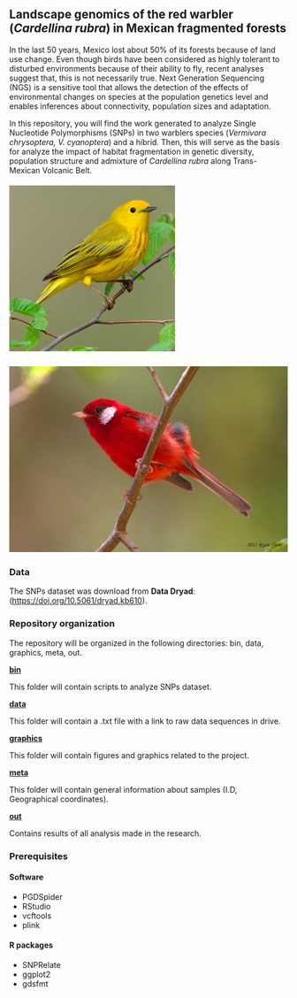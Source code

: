## **Landscape genomics of the red warbler (*Cardellina rubra*) in Mexican fragmented forests**

  In the last 50 years, Mexico lost about 50% of its forests because of land use change. Even though birds have been considered as highly tolerant to disturbed environments because of their ability to fly, recent analyses suggest that, this is not necessarily true. Next Generation Sequencing (NGS) is a sensitive tool that allows the detection of the effects of environmental changes on species at the population genetics level and enables inferences about connectivity, population sizes and adaptation.
 
In this repository, you will find the work generated to analyze Single Nucleotide Polymorphisms (SNPs) in two warblers species (*Vermivora chrysoptera, V. cyanoptera*) and a híbrid. Then, this will serve as the basis for analyze the impact of habitat fragmentation in genetic diversity, population structure and admixture of  *Cardellina rubra* along Trans-Mexican Volcanic Belt.


##### <div align="left"> ![](yellow.png) 
#### <div align="left"> ![](35487721.jpeg) 


### **Data**
The SNPs dataset was download from **Data Dryad**: (https://doi.org/10.5061/dryad.kb610).  


### **Repository organization**

The repository will be organized in the following directories:
bin, data, graphics, meta, out.

**[bin](/bin)**

This folder will contain scripts to analyze SNPs dataset.

**[data](/data)**

This folder will contain a .txt file with a link to raw data sequences in drive.

**[graphics](/graphics)**

This folder will contain figures and graphics related to the project.


**[meta](/meta)**

This folder will contain general information about samples (I.D, Geographical coordinates).

**[out](/out)**

Contains results of all analysis made in the research.

### Prerequisites

#### Software
* PGDSpider
* RStudio
* vcftools
* plink

#### R packages
- SNPRelate
- ggplot2
- gdsfmt


